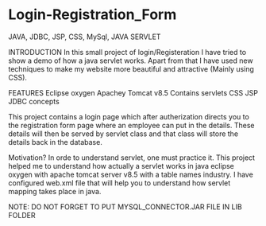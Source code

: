 # Login-Registration_Form
JAVA, JDBC, JSP, CSS, MySql, JAVA SERVLET

INTRODUCTION
In this small project of login/Registeration I have tried to show a demo of how a java servlet works. Apart from that I have used new
techniques to make my website more beautiful and attractive (Mainly using CSS).

FEATURES
Eclipse oxygen
Apachey Tomcat v8.5
Contains servlets
CSS
JSP
JDBC concepts

This project contains a login page which after autherization directs you to the registration form page where an employee can put in the
details. These details will then be served by servlet class and that class will store the details back in the database.

Motivation?
In orde to understand servlet, one must practice it. This project helped me to understand how actually a servlet works in java eclipse 
oxygen with apache tomcat server v8.5 with a table names industry. 
I have configured web.xml file that will help you to understand how servlet mapping takes place in java.

NOTE: DO NOT FORGET TO PUT MYSQL_CONNECTOR.JAR FILE IN LIB FOLDER 
